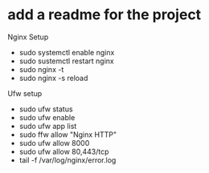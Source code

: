 # add a readme for the project

Nginx Setup
* sudo systemctl enable nginx
* sudo sustemctl restart nginx
* sudo nginx -t
* sudo nginx -s reload

Ufw setup
* sudo ufw status
* sudo ufw enable
* sudo ufw app list
* sudo ffw allow "Nginx HTTP"
* sudo ufw allow 8000
* sudo ufw allow 80,443/tcp
* tail -f /var/log/nginx/error.log

